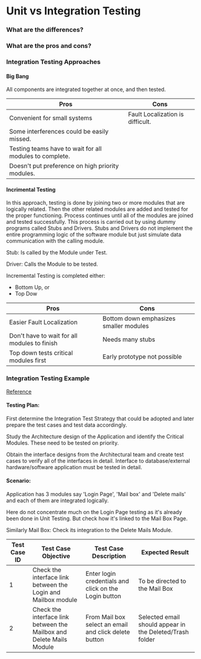 # Unit vs Integration Testing

### What are the differences?

### What are the pros and cons?

### Integration Testing Approaches

  #### Big Bang
  All components are integrated together at once, and then tested.

  Pros | Cons
  ------------ | -------------
  Convenient for small systems | Fault Localization is difficult.
   | Some interferences could be easily missed.
   | Testing teams have to wait for all modules to complete.
   | Doesn't put preference on high priority modules.



  #### Incrimental Testing
  In this approach, testing is done by joining two or more modules that are logically related. Then the other related modules are added and tested for the proper functioning. Process continues until all of the modules are joined and tested successfully.
  This process is carried out by using dummy programs called Stubs and Drivers. Stubs and Drivers do not implement the entire programming logic of the software module but just simulate data communication with the calling module.

  Stub: Is called by the Module under Test.

  Driver: Calls the Module to be tested.

  Incremental Testing is completed either:
  - Bottom Up, or
  - Top Dow

Pros | Cons
  ------------ | -------------
  Easier Fault Localization | Bottom down emphasizes smaller modules
  Don't have to wait for all modules to finish | Needs many stubs
  Top down tests critical modules first | Early prototype not possible

### Integration Testing Example

[Reference](http://www.guru99.com/integration-testing.html)

#### Testing Plan:
First determine the Integration Test Strategy that could be adopted and later prepare the test cases and test data accordingly.

Study the Architecture design of the Application and identify the Critical Modules. These need to be tested on priority.

Obtain the interface designs from the Architectural team and create test cases to verify all of the interfaces in detail. Interface to database/external hardware/software application must be tested in detail.

#### Scenario:
Application has 3 modules say 'Login Page', 'Mail box' and 'Delete mails' and each of them are integrated logically.

Here do not concentrate much on the Login Page testing as it's already been done in Unit Testing. But check how it's linked to the Mail Box Page.

Similarly Mail Box: Check its integration to the Delete Mails Module.

Test Case ID | Test Case Objective | Test Case Description | Expected Result
------------ | ------------------- | --------------------- | ---------------
  1 | Check the interface link between the Login and Mailbox module |	Enter login credentials and click on the Login button |	To be directed to the Mail Box
  2 | Check the interface link between the Mailbox and Delete Mails Module | From Mail box select an email and click delete button | Selected email should appear in the Deleted/Trash folder
